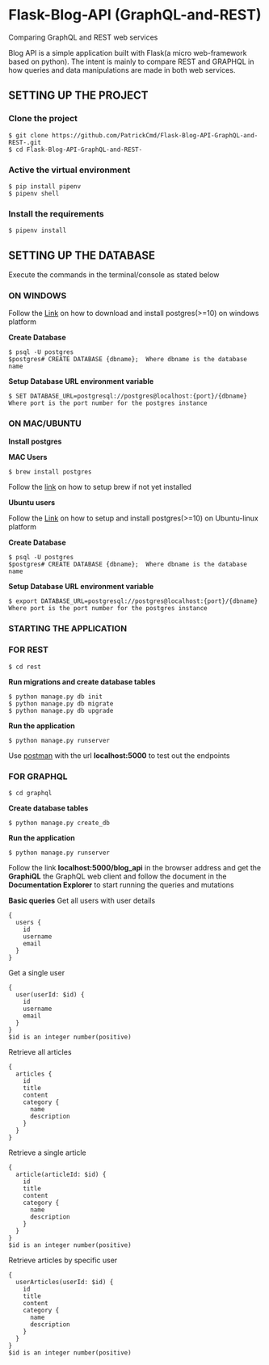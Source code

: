# Flask-Blog-API (GraphQL-and-REST)
Comparing GraphQL and REST web services

Blog API is a simple application built with Flask(a micro web-framework based on python).
The intent is mainly to compare REST and GRAPHQL in how queries and data manipulations are 
made in both web services.

## SETTING UP THE PROJECT

### Clone the project
```
$ git clone https://github.com/PatrickCmd/Flask-Blog-API-GraphQL-and-REST-.git
$ cd Flask-Blog-API-GraphQL-and-REST-
```

### Active the virtual environment
```
$ pip install pipenv
$ pipenv shell
```

### Install the requirements
```
$ pipenv install
```

## SETTING UP THE DATABASE
Execute the commands in the terminal/console as stated below

### ON WINDOWS
Follow the [Link](https://www.enterprisedb.com/downloads/postgres-postgresql-downloads) on how to download 
and install postgres(>=10) on windows platform

**Create Database**
```
$ psql -U postgres
$postgres# CREATE DATABASE {dbname};  Where dbname is the database name
```
**Setup Database URL environment variable**
```
$ SET DATABASE_URL=postgresql://postgres@localhost:{port}/{dbname} Where port is the port number for the postgres instance
```

### ON MAC/UBUNTU
**Install postgres**

**MAC Users**
```
$ brew install postgres
```
Follow the [link](https://brew.sh/) on how to setup brew if not yet installed

**Ubuntu users**

Follow the [Link](https://www.postgresql.org/download/linux/ubuntu/) on how to setup 
and install postgres(>=10) on Ubuntu-linux platform

**Create Database**
```
$ psql -U postgres
$postgres# CREATE DATABASE {dbname};  Where dbname is the database name
```
**Setup Database URL environment variable**
```
$ export DATABASE_URL=postgresql://postgres@localhost:{port}/{dbname} Where port is the port number for the postgres instance
```

### STARTING THE APPLICATION

### FOR REST
```
$ cd rest
```
**Run migrations and create database tables**
```
$ python manage.py db init
$ python manage.py db migrate
$ python manage.py db upgrade
```
**Run the application**
```
$ python manage.py runserver
```
Use [postman](https://www.getpostman.com/) with the url **localhost:5000** to 
test out the endpoints

### FOR GRAPHQL
```
$ cd graphql
```
**Create database tables**
```
$ python manage.py create_db
```
**Run the application**
```
$ python manage.py runserver
```
Follow the link **localhost:5000/blog_api** in the browser address and get the **GraphiQL** 
the GraphQL web client and follow the document in the **Documentation Explorer** to start
running the queries and mutations

**Basic queries**
Get all users with user details
```
{
  users {
    id
    username
    email
  }
}
```

Get a single user
```
{
  user(userId: $id) {
    id
    username
    email
  }
}
$id is an integer number(positive)
```

Retrieve all articles
```
{
  articles {
    id
    title
    content
    category {
      name
      description
    }
  }
}
```

Retrieve a single article
```
{
  article(articleId: $id) {
    id
    title
    content
    category {
      name
      description
    }
  }
}
$id is an integer number(positive)
```

Retrieve articles by specific user
```
{
  userArticles(userId: $id) {
    id
    title
    content
    category {
      name
      description
    }
  }
}
$id is an integer number(positive)
```
